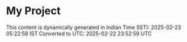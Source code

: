 # My Project

This content is dynamically generated in Indian Time (IST): 2025-02-23 05:22:59 IST
Converted to UTC: 2025-02-22 23:52:59 UTC
